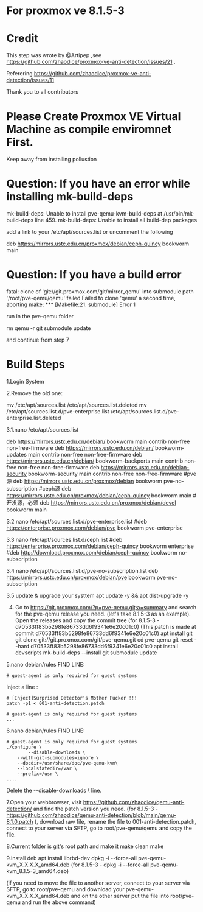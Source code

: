# For proxmox ve 8.1.5-3
# Credit
This step was wrote by @Artipep ,see https://github.com/zhaodice/proxmox-ve-anti-detection/issues/21 .

Referering https://github.com/zhaodice/proxmox-ve-anti-detection/issues/11

Thank you to all contributors

# Please Create Proxmox VE Virtual Machine as compile enviromnet First. 
Keep away from installing pollustion 

# Question: If you have an error while installing mk-build-deps 

mk-build-deps: Unable to install pve-qemu-kvm-build-deps at /usr/bin/mk-build-deps line 459.
mk-build-deps: Unable to install all build-dep packages

add a link to your /etc/apt/sources.list or uncomment the following

deb https://mirrors.ustc.edu.cn/proxmox/debian/ceph-quincy bookworm main



# Question: If you have a build error 

fatal: clone of 'git://git.proxmox.com/git/mirror_qemu' into submodule path '/root/pve-qemu/qemu' failed
Failed to clone 'qemu' a second time, aborting
make: *** [Makefile:21: submodule] Error 1

run in the pve-qemu folder

rm qemu -r
git submodule update

and continue from step 7

# Build Steps

1.Login System

2.Remove the old one:

mv /etc/apt/sources.list /etc/apt/sources.list.deleted
mv /etc/apt/sources.list.d/pve-enterprise.list /etc/apt/sources.list.d/pve-enterprise.list.deleted

3.1.nano /etc/apt/sources.list

deb https://mirrors.ustc.edu.cn/debian/ bookworm main contrib non-free non-free-firmware
deb https://mirrors.ustc.edu.cn/debian/ bookworm-updates main contrib non-free non-free-firmware
deb https://mirrors.ustc.edu.cn/debian/ bookworm-backports main contrib non-free non-free non-free-firmware
deb https://mirrors.ustc.edu.cn/debian-security bookworm-security main contrib non-free non-free-firmware
#pve源
deb https://mirrors.ustc.edu.cn/proxmox/debian bookworm pve-no-subscription
#ceph源
deb https://mirrors.ustc.edu.cn/proxmox/debian/ceph-quincy bookworm main
#开发源，必须
deb https://mirrors.ustc.edu.cn/proxmox/debian/devel bookworm main

3.2 nano /etc/apt/sources.list.d/pve-enterprise.list
#deb https://enterprise.proxmox.com/debian/pve bookworm pve-enterprise

3.3 nano /etc/apt/sources.list.d/ceph.list
#deb https://enterprise.proxmox.com/debian/ceph-quincy bookworm enterprise
#deb http://download.proxmox.com/debian/ceph-quincy bookworm no-subscription

3.4 nano /etc/apt/sources.list.d/pve-no-subscription.list
deb https://mirrors.ustc.edu.cn/proxmox/debian/pve bookworm pve-no-subscription

3.5 update & upgrade your systtem
apt update -y && apt dist-upgrade -y

4. Go to https://git.proxmox.com/?p=pve-qemu.git;a=summary and search for the pve-qemu release you need.
(let's take 8.1.5-3 as an example). 
Open the releases and copy the commit tree (for 8.1.5-3 - d70533ff83b5298fe86733dd6f9341e6e20c01c0)
(This patch is made at commit d70533ff83b5298fe86733dd6f9341e6e20c01c0)
apt install git
git clone git://git.proxmox.com/git/pve-qemu.git
cd pve-qemu
git reset --hard d70533ff83b5298fe86733dd6f9341e6e20c01c0
apt install devscripts
mk-build-deps --install
git submodule update

5.nano debian/rules
FIND LINE:

`# guest-agent is only required for guest systems`

Inject a line :

```
# [Inject]Surprised Detector's Mother Fucker !!!
patch -p1 < 001-anti-detection.patch

# guest-agent is only required for guest systems
...
```

6.nano debian/rules
FIND LINE:

```
# guest-agent is only required for guest systems
./configure \
        --disable-downloads \
	--with-git-submodules=ignore \
	--docdir=/usr/share/doc/pve-qemu-kvm\
	--localstatedir=/var \
	--prefix=/usr \
....
```

Delete the --disable-downloads \ line.

7.Open your webbrowser, visit https://github.com/zhaodice/qemu-anti-detection/ and find the patch version you need.
(for 8.1.5-3 - https://github.com/zhaodice/qemu-anti-detection/blob/main/qemu-8.1.0.patch ), download raw file, rename the file to 001-anti-detection.patch, connect to your server via SFTP, go to root/pve-qemu/qemu and copy the file.

8.Current folder is git's root path and make it
make clean
make

9.install deb
apt install librbd-dev
dpkg -i --force-all pve-qemu-kvm_X.X.X.X_amd64.deb
(for 8.1.5-3 - dpkg -i --force-all pve-qemu-kvm_8.1.5-3_amd64.deb)

(if you need to move the file to another server, connect to your server via SFTP, go to root/pve-qemu and download your pve-qemu-kvm_X.X.X.X_amd64.deb and on the other server put the file into root/pve-qemu and run the above command)
